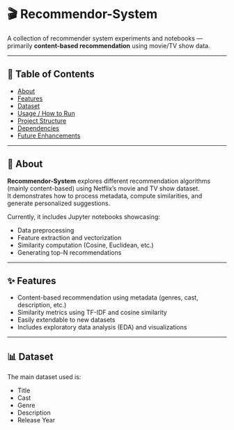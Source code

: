 # 🎬 Recommendor-System

A collection of recommender system experiments and notebooks — primarily **content-based recommendation** using movie/TV show data.

---

## 🚀 Table of Contents
- [About](#about)
- [Features](#features)
- [Dataset](#dataset)
- [Usage / How to Run](#usage--how-to-run)
- [Project Structure](#project-structure)
- [Dependencies](#dependencies)
- [Future Enhancements](#future-enhancements)

---

## 📖 About

**Recommendor-System** explores different recommendation algorithms (mainly content-based) using Netflix’s movie and TV show dataset.  
It demonstrates how to process metadata, compute similarities, and generate personalized suggestions.

Currently, it includes Jupyter notebooks showcasing:
- Data preprocessing  
- Feature extraction and vectorization  
- Similarity computation (Cosine, Euclidean, etc.)  
- Generating top-N recommendations  

---

## ✨ Features
- Content-based recommendation using metadata (genres, cast, description, etc.)  
- Similarity metrics using TF-IDF and cosine similarity  
- Easily extendable to new datasets  
- Includes exploratory data analysis (EDA) and visualizations  

---

## 📊 Dataset

The main dataset used is:
- Title  
- Cast  
- Genre  
- Description  
- Release Year  


